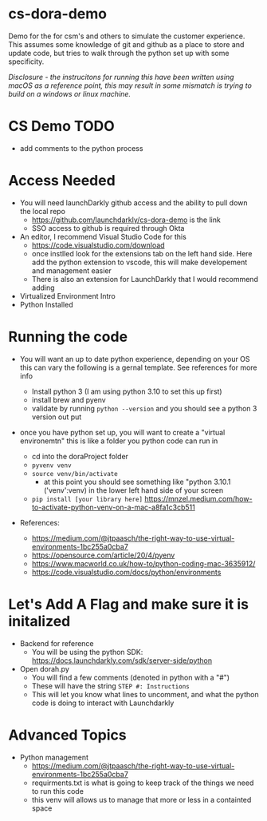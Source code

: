 # cs-dora-demo
Demo for the for csm's and others to simulate the customer experience.  This assumes some knowledge of git and github as a place to store and update code, but tries to walk through the python set up with some specificity.

*Disclosure - the instrucitons for running this have been written using macOS as a reference point, 
this may result in some mismatch is trying to build on a windows or linux machine.* 


# CS Demo TODO
- add comments to the python process



# Access Needed
- You will need launchDarkly github access and the ability to pull down the local repo
    - https://github.com/launchdarkly/cs-dora-demo is the link
    - SSO access to github is required through Okta
- An editor, I recommend Visual Studio Code for this
    - https://code.visualstudio.com/download
    - once instlled look for the extensions tab on the left hand side.  Here add the python extension to vscode, this will make developement and management easier
    - There is also an extension for LaunchDarkly that I would recommend adding
- Virtualized Environment Intro
- Python Installed



# Running the code
- You will want an up to date python experience, depending on your OS this can vary the following is a gernal template.  See references for more info
    - Install python 3 (I am using python 3.10 to set this up first)
    - install brew and pyenv
    - validate by running `python --version` and you should see a python 3 version out put
- once you have python set up, you will want to create a "virtual environemtn" this is like a folder you python code can run in
    - cd into the doraProject folder
    - `pyvenv venv`
    - `source venv/bin/activate`
        - at this point you should see something like "python 3.10.1 ('venv':venv) in the lower left hand side of your screen 
    - `pip install [your library here]`
    https://mnzel.medium.com/how-to-activate-python-venv-on-a-mac-a8fa1c3cb511

- References:
    - https://medium.com/@jtpaasch/the-right-way-to-use-virtual-environments-1bc255a0cba7
    - https://opensource.com/article/20/4/pyenv
    - https://www.macworld.co.uk/how-to/python-coding-mac-3635912/
    - https://code.visualstudio.com/docs/python/environments


# Let's Add A Flag and make sure it is initalized
- Backend for reference
    - You will be using the python SDK: https://docs.launchdarkly.com/sdk/server-side/python
- Open dorah.py
    - You will find a few comments (denoted in python with a "#")
    - These will have the string `STEP #: Instructions`
    - This will let you know what lines to uncomment, and what the python code is doing to interact with Launchdarkly


# Advanced Topics
- Python management
    - https://medium.com/@jtpaasch/the-right-way-to-use-virtual-environments-1bc255a0cba7
    - requirments.txt is what is going to keep track of the things we need to run this code
    - this venv will allows us to manage that more or less in a containted space
